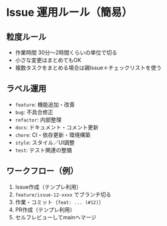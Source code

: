 # Issue 運用ルール（簡易）

## 粒度ルール

- 作業時間 30分〜2時間くらいの単位で切る
- 小さな変更はまとめてもOK
- 複数タスクをまとめる場合は親Issue＋チェックリストを使う

## ラベル運用

- `feature`: 機能追加・改善
- `bug`: 不具合修正
- `refactor`: 内部整理
- `docs`: ドキュメント・コメント更新
- `chore`: CI・依存更新・環境構築
- `style`: 	スタイル／UI調整
- `test`: テスト関連の整備

## ワークフロー（例）

1. Issue作成（テンプレ利用）
2. `feature/issue-12-xxxx` でブランチ切る
3. 作業・コミット（`feat: ... (#12)`）
4. PR作成（テンプレ利用）
5. セルフレビューしてmainへマージ
